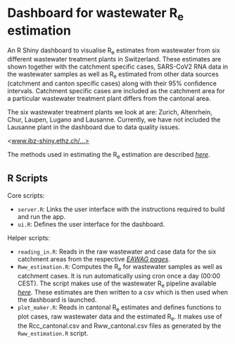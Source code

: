 # Dashboard for wastewater R<sub>e</sub> estimation

An R Shiny dashboard to visualise R<sub>e</sub> estimates from wastewater from six different wastewater treatment plants in Switzerland. These estimates are shown together with the catchment specific cases, SARS-CoV2 RNA data in the wastewater samples as well as R<sub>e</sub> estimated from other data sources (catchment and canton specific cases) along with their 95% confidence intervals. Catchment specific cases are included as the catchment area for a particular wastewater treatment plant differs from the cantonal area.

The six wastewater treatment plants we look at are: Zurich, Altenrhein, Chur, Laupen, Lugano and Lausanne. Currently, we have not included the Lausanne plant in the dashboard due to data quality issues.

<www.ibz-shiny.ethz.ch/...>

The methods used in estimating the R<sub>e</sub> estimation are described *[here](https://www.medrxiv.org/content/10.1101/2021.04.29.21255961v1.article-info)*.

## R Scripts

Core scripts:  
* `server.R`: Links the user interface with the instructions required to build and run the app.
* `ui.R`: Defines the user interface for the dashboard.<br>

Helper scripts:
* `reading_in.R`: Reads in the raw wastewater and case data for the six catchment areas from the respective *[EAWAG pages](https://sensors-eawag.ch/sars/overview.html)*. 
* `Rww_estimation.R`: Computes the R<sub>e</sub> for wastewater samples as well as catchment cases. It is run automatically using cron once a day (00:00 CEST). The script makes use of the wastewater R<sub>e</sub> pipeline available *[here](https://github.com/JSHuisman/wastewaterRe)*. These estimates are then written to a csv which is then used when the dashboard is launched.
* `plot_maker.R`: Reads in cantonal R<sub>e</sub> estimates and defines functions to plot cases, raw wastewater data and the estimated R<sub>e</sub>. It makes use of the Rcc_cantonal.csv and Rww_cantonal.csv files as generated by the `Rww_estimation.R` script.

